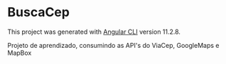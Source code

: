 # BuscaCep

This project was generated with [Angular CLI](https://github.com/angular/angular-cli) version 11.2.8.

Projeto de aprendizado, consumindo as API's do ViaCep, GoogleMaps e MapBox
